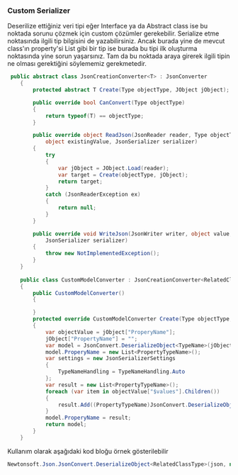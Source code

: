 ### Custom Serializer
Deserilize ettiğiniz veri tipi eğer Interface ya da Abstract class ise bu noktada sorunu çözmek için custom çözümler gerekebilir. Serialize etme noktasında ilgili tip bilgisini de yazabilirsiniz. Ancak burada yine de mevcut class'ın property'si List<IInterface> gibi bir tip ise burada bu tipi ilk oluşturma noktasında yine sorun yaşarsınız. Tam da bu noktada araya girerek ilgili tipin ne olması gerektiğini söylememiz gerekmetedir.

```csharp
 public abstract class JsonCreationConverter<T> : JsonConverter
    {
        protected abstract T Create(Type objectType, JObject jObject);

        public override bool CanConvert(Type objectType)
        {
            return typeof(T) == objectType;
        }

        public override object ReadJson(JsonReader reader, Type objectType,
            object existingValue, JsonSerializer serializer)
        {
            try
            {
                var jObject = JObject.Load(reader);
                var target = Create(objectType, jObject);
                return target;
            }
            catch (JsonReaderException ex)
            {
                return null;
            }
        }

        public override void WriteJson(JsonWriter writer, object value,
            JsonSerializer serializer)
        {
            throw new NotImplementedException();
        }
    }
    
    public class CustomModelConverter : JsonCreationConverter<RelatedClassType>
    {
        public CustomModelConverter()
        {

        }
        protected override CustomModelConverter Create(Type objectType, JObject jObject)
        {
            var objectValue = jObject["ProperyName"];
            jObject["PropertyName"] = "";
            var model = JsonConvert.DeserializeObject<TypeName>(jObject.ToString());
            model.ProperyName = new List<PropertyTypeName>();
            var settings = new JsonSerializerSettings
            {
                TypeNameHandling = TypeNameHandling.Auto
            };
            var result = new List<PropertyTypeName>();
            foreach (var item in objectValue["$values"].Children())
            {
                result.Add((PropertyTypeName)JsonConvert.DeserializeObject(item.ToString(), settings));
            }
            model.ProperyName = result;
            return model;
        }
    }
```
Kullanım olarak aşağıdaki kod bloğu örnek gösterilebilir

```csharp
Newtonsoft.Json.JsonConvert.DeserializeObject<RelatedClassType>(json, new CustomModelConverter());
```
